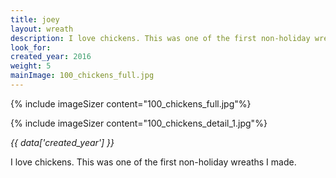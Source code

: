 ```yaml
---
title: joey
layout: wreath
description: I love chickens. This was one of the first non-holiday wreaths I made.
look_for: 
created_year: 2016
weight: 5
mainImage: 100_chickens_full.jpg
---
```


{% include imageSizer content="100_chickens_full.jpg"%}

{% include imageSizer content="100_chickens_detail_1.jpg"%}

_{{ data['created_year'] }}_

I love chickens. This was one of the first non-holiday wreaths I made.
